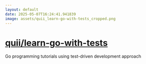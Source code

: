 ```yaml
---
layout: default
date: 2025-05-07T16:24:41.941839
image: assets/quii_learn-go-with-tests_cropped.png
---
```


# [quii/learn-go-with-tests](https://github.com/quii/learn-go-with-tests)

Go programming tutorials using test-driven development approach
